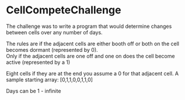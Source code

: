 # CellCompeteChallenge

The challenge was to write a program that would determine changes between cells over any number of days.

The rules are if the adjacent cells are either booth off or both on the cell becomes dormant (represented by 0).  
Only if the adjacent cells are one off and one on does the cell become active (represented by a 1)

Eight cells if they are at the end you assume a 0 for that adjacent cell.
A sample starting array: [0,1,1,0,0,1,1,0]

Days can be 1 - infinite

